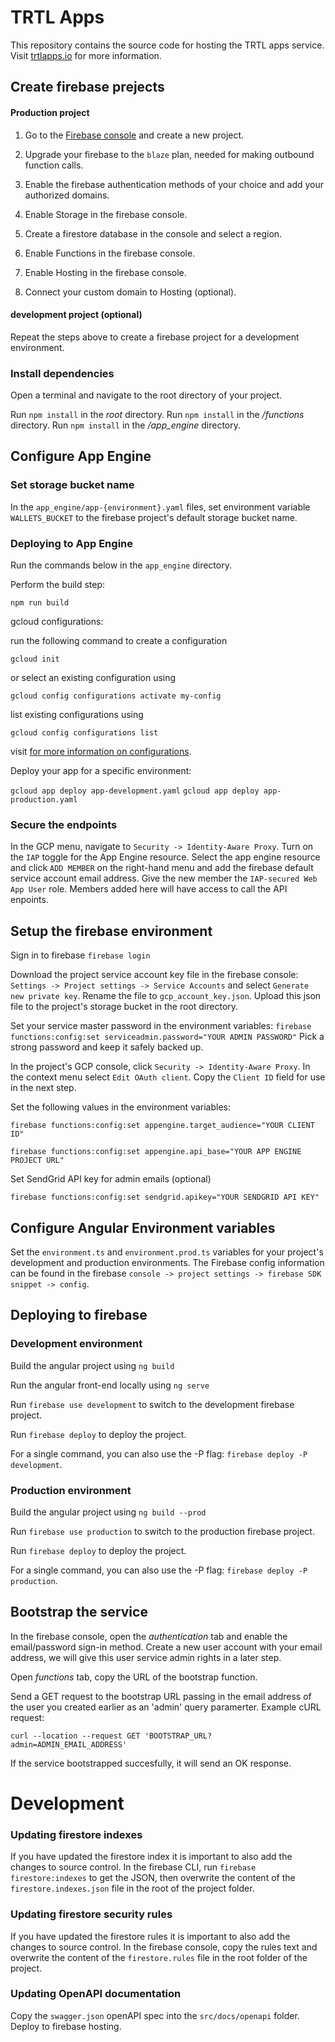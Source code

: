 # TRTL Apps

This repository contains the source code for hosting the TRTL apps service. Visit [trtlapps.io](https://trtlapps.io) for more information.

## Create firebase prejects

#### Production project

1. Go to the [Firebase console](https://console.firebase.google.com) and create a new project.

2. Upgrade your firebase to the `blaze` plan, needed for making outbound function calls.

3. Enable the firebase authentication methods of your choice and add your authorized domains.

4. Enable Storage in the firebase console.

5. Create a firestore database in the console and select a region.

6. Enable Functions in the firebase console.

7. Enable Hosting in the firebase console.

8. Connect your custom domain to Hosting (optional).

#### development project (optional)

Repeat the steps above to create a firebase project for a development environment.

### Install dependencies

Open a terminal and navigate to the root directory of your project.

Run `npm install` in the *root* directory.
Run `npm install` in the */functions* directory.
Run `npm install` in the */app_engine* directory.

## Configure App Engine

### Set storage bucket name

In the `app_engine/app-{environment}.yaml` files, set environment variable `WALLETS_BUCKET` to the firebase project's default storage bucket name.

### Deploying to App Engine

Run the commands below in the `app_engine` directory.

Perform the build step:

  `npm run build`

gcloud configurations:

  run the following command to create a configuration

  `gcloud init`

  or select an existing configuration using

  `gcloud config configurations activate my-config`

  list existing configurations using

  `gcloud config configurations list`

  visit [for more information on configurations](https://cloud.google.com/sdk/gcloud/reference/config/configurations).

Deploy your app for a specific environment:

  `gcloud app deploy app-development.yaml`
  `gcloud app deploy app-production.yaml`

### Secure the endpoints

In the GCP menu, navigate to `Security -> Identity-Aware Proxy`. Turn on the `IAP` toggle for the App Engine resource.
Select the app engine resource and click `ADD MEMBER` on the right-hand menu and add the firebase default service account email address. Give the new member the `IAP-secured Web App User` role. Members added here will have access to call the API enpoints.

## Setup the firebase environment

Sign in to firebase `firebase login`

Download the project service account key file in the firebase console: `Settings -> Project settings -> Service Accounts` and select `Generate new private key`. Rename the file to `gcp_account_key.json`. Upload this json file to the project's storage bucket in the root directory.

Set your service master password in the environment variables: `firebase functions:config:set serviceadmin.password="YOUR ADMIN PASSWORD"`
Pick a strong password and keep it safely backed up.

In the project's GCP console, click `Security -> Identity-Aware Proxy`. In the context menu select `Edit OAuth client`. Copy the `Client ID` field for use in the next step.

Set the following values in the environment variables:

`firebase functions:config:set appengine.target_audience="YOUR CLIENT ID"`

`firebase functions:config:set appengine.api_base="YOUR APP ENGINE PROJECT URL"`

Set SendGrid API key for admin emails (optional)

`firebase functions:config:set sendgrid.apikey="YOUR SENDGRID API KEY"`

## Configure Angular Environment variables

Set the `environment.ts` and `environment.prod.ts` variables for your project's development and production environments. The Firebase config information can be found in the firebase `console -> project settings -> firebase SDK snippet -> config`.

## Deploying to firebase

### Development environment

Build the angular project using `ng build`

Run the angular front-end locally using `ng serve`

Run `firebase use development` to switch to the development firebase project.

Run `firebase deploy` to deploy the project.

For a single command, you can also use the -P flag: `firebase deploy -P development`.

### Production environment

Build the angular project using `ng build --prod`

Run `firebase use production` to switch to the production firebase project.

Run `firebase deploy` to deploy the project.

For a single command, you can also use the -P flag: `firebase deploy -P production`.

## Bootstrap the service

In the firebase console, open the *authentication* tab and enable the email/password sign-in method.
Create a new user account with your email address, we will give this user service admin rights in a later step.

Open *functions* tab, copy the URL of the bootstrap function.

Send a GET request to the bootstrap URL passing in the email address of the user you created earlier as an 'admin' query paramerter. Example cURL request:

`curl --location --request GET 'BOOTSTRAP_URL?admin=ADMIN_EMAIL_ADDRESS'`

If the service bootstrapped succesfully, it will send an OK response.

# Development

### Updating firestore indexes

If you have updated the firestore index it is important to also add the changes to source control. In the firebase CLI, run `firebase firestore:indexes` to get the JSON, then overwrite the content of the `firestore.indexes.json` file in the root of the project folder.

### Updating firestore security rules

If you have updated the firestore rules it is important to also add the changes to source control. In the firebase console, copy the rules text and overwrite the content of the `firestore.rules` file in the root folder of the project.

### Updating OpenAPI documentation

Copy the `swagger.json` openAPI spec into the `src/docs/openapi` folder. Deploy to firebase hosting.
